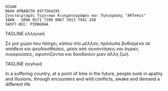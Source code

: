     USSAK
    ΜΑΧΗ ΑΡΒΑΝΙΤΗ 6977564195
    Συνεταιρισμός Τεχνικών Κινηματογράφου και Τηλεόρασης "ARTemis" 
    IBAN - GR86 0171 7390 0067 3913 7942 248
    SWIFT-BIC: PIRBGRAA


TAGLINE ελληνικά

Σε μια χώρα που πάσχει, κάπου στο μέλλον, πρόσωπα βυθισμένα σε απάθεια και ψευδαισθήσεις, μέσα από συναντήσεις και άγριες συγκρούσεις, αφυπνίζονται και διεκδικούν μιαν άλλη ζωή.

TAGLINE αγγλικά

In a suffering country, at a point of time in the future, people sunk in apathy and illusions, through encounters and wild conflicts, awake and demand a different life 

